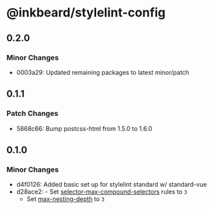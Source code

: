 # @inkbeard/stylelint-config

## 0.2.0

### Minor Changes

- 0003a29: Updated remaining packages to latest minor/patch

## 0.1.1

### Patch Changes

- 5868c66: Bump postcss-html from 1.5.0 to 1.6.0

## 0.1.0

### Minor Changes

- d4f0126: Added basic set up for stylelint standard w/ standard-vue
- d28ace2: - Set [selector-max-compound-selectors](https://stylelint.io/user-guide/rules/selector-max-compound-selectors) rules to `3`
  - Set [max-nesting-depth](https://stylelint.io/user-guide/rules/max-nesting-depth) to `3`
